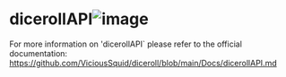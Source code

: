 # dicerollAPI![image](https://github.com/ViciousSquid/diceroll/assets/161540961/86d8abe9-3153-4cbc-b3d9-0c4b1b20c166)
For more information on 'dicerollAPI` please refer to the official documentation: https://github.com/ViciousSquid/diceroll/blob/main/Docs/dicerollAPI.md
